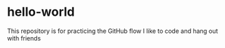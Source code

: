 # hello-world
This repository is for practicing the GitHub flow
I like to code and hang out with friends
